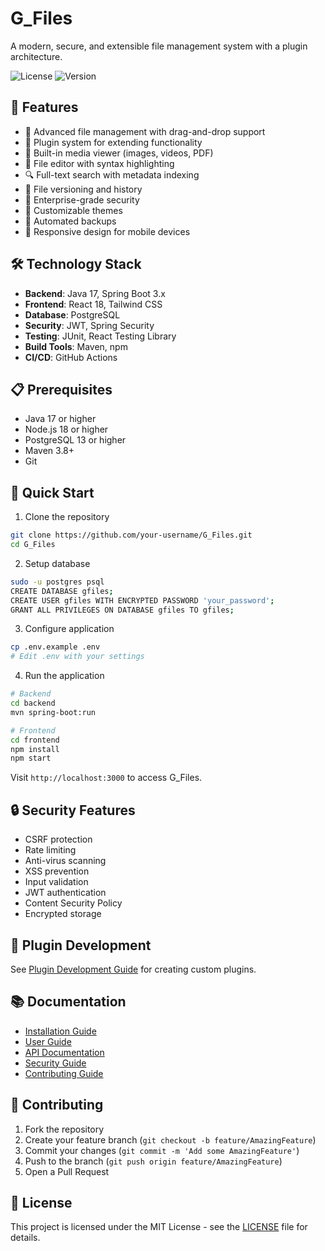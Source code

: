 # G_Files

A modern, secure, and extensible file management system with a plugin architecture.

![License](https://img.shields.io/badge/license-MIT-blue.svg)
![Version](https://img.shields.io/badge/version-1.0.0-green.svg)

## 🚀 Features

- 📁 Advanced file management with drag-and-drop support
- 🔌 Plugin system for extending functionality
- 🎥 Built-in media viewer (images, videos, PDF)
- 📝 File editor with syntax highlighting
- 🔍 Full-text search with metadata indexing
- 🔄 File versioning and history
- 🔐 Enterprise-grade security
- 🎨 Customizable themes
- 💾 Automated backups
- 📱 Responsive design for mobile devices

## 🛠️ Technology Stack

- **Backend**: Java 17, Spring Boot 3.x
- **Frontend**: React 18, Tailwind CSS
- **Database**: PostgreSQL
- **Security**: JWT, Spring Security
- **Testing**: JUnit, React Testing Library
- **Build Tools**: Maven, npm
- **CI/CD**: GitHub Actions

## 📋 Prerequisites

- Java 17 or higher
- Node.js 18 or higher
- PostgreSQL 13 or higher
- Maven 3.8+
- Git

## 🚀 Quick Start

1. Clone the repository
```bash
git clone https://github.com/your-username/G_Files.git
cd G_Files
```

2. Setup database
```bash
sudo -u postgres psql
CREATE DATABASE gfiles;
CREATE USER gfiles WITH ENCRYPTED PASSWORD 'your_password';
GRANT ALL PRIVILEGES ON DATABASE gfiles TO gfiles;
```

3. Configure application
```bash
cp .env.example .env
# Edit .env with your settings
```

4. Run the application
```bash
# Backend
cd backend
mvn spring-boot:run

# Frontend
cd frontend
npm install
npm start
```

Visit `http://localhost:3000` to access G_Files.

## 🔒 Security Features

- CSRF protection
- Rate limiting
- Anti-virus scanning
- XSS prevention
- Input validation
- JWT authentication
- Content Security Policy
- Encrypted storage

## 🔌 Plugin Development

See [Plugin Development Guide](docs/plugin-development.md) for creating custom plugins.

## 📚 Documentation

- [Installation Guide](docs/installation.md)
- [User Guide](docs/user-guide.md)
- [API Documentation](docs/api.md)
- [Security Guide](docs/security.md)
- [Contributing Guide](CONTRIBUTING.md)

## 🤝 Contributing

1. Fork the repository
2. Create your feature branch (`git checkout -b feature/AmazingFeature`)
3. Commit your changes (`git commit -m 'Add some AmazingFeature'`)
4. Push to the branch (`git push origin feature/AmazingFeature`)
5. Open a Pull Request

## 📄 License

This project is licensed under the MIT License - see the [LICENSE](LICENSE) file for details.

